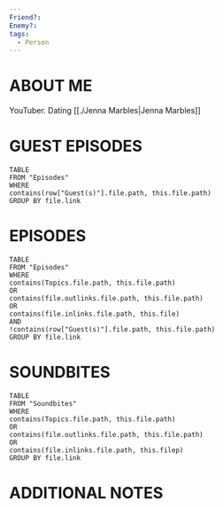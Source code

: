 ```yaml
---
Friend?: 
Enemy?: 
tags:
  - Person
---
```

# ABOUT ME
YouTuber.
Dating [[./Jenna Marbles|Jenna Marbles]]

# GUEST EPISODES
``` dataview
TABLE
FROM "Episodes"
WHERE
contains(row["Guest(s)"].file.path, this.file.path) 
GROUP BY file.link
```

# EPISODES
``` dataview
TABLE
FROM "Episodes"
WHERE 
contains(Topics.file.path, this.file.path) 
OR 
contains(file.outlinks.file.path, this.file.path)
OR
contains(file.inlinks.file.path, this.file)
AND
!contains(row["Guest(s)"].file.path, this.file.path) 
GROUP BY file.link
```

# SOUNDBITES
``` dataview
TABLE
FROM "Soundbites"
WHERE 
contains(Topics.file.path, this.file.path) 
OR 
contains(file.outlinks.file.path, this.file.path)
OR
contains(file.inlinks.file.path, this.filep)
GROUP BY file.link
```

# ADDITIONAL NOTES
